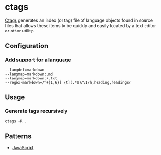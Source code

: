 # ctags

[Ctags](http://ctags.sourceforge.net/) generates an index (or tag) file of
language objects found in source files that allows these items to be quickly and
easily located by a text editor or other utility.

## Configuration

### Add support for a language

```
--langdef=markdown
--langmap=markdown:.md
--langmap=markdown:+.txt
--regex-markdown=/^#{1,6}[ \t](.*$)/\1/h,heading,headings/
```

## Usage

### Generate tags recursively

```
ctags -R .
```

## Patterns

- [JavaScript](https://github.com/romainl/ctags-patterns-for-javascript)
